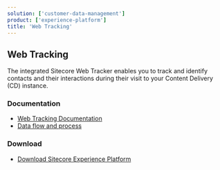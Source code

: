 ```yaml
---
solution: ['customer-data-management']
product: ['experience-platform']
title: 'Web Tracking'
---
```


## Web Tracking

The integrated Sitecore Web Tracker enables you to track and identify contacts and their interactions during their visit to your Content Delivery (CD) instance.

### Documentation

- [Web Tracking Documentation](https://doc.sitecore.com/xp/en/developers/101/sitecore-experience-platform/web-tracking.html)
- [Data flow and process](https://doc.sitecore.com/xp/en/developers/101/platform-administration-and-architecture/tracking-and-personalization.html)

### Download

- [Download Sitecore Experience Platform](https://dev.sitecore.net/Downloads/Sitecore_Experience_Platform.aspx)
